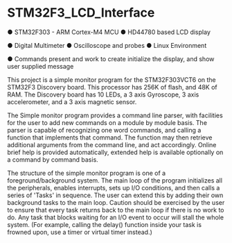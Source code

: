 # STM32F3_LCD_Interface

● STM32F303 - ARM Cortex-M4 MCU ● HD44780 based LCD display 

● Digital Multimeter ● Oscilloscope and probes ● Linux Environment 

● Commands present and work to create initialize the display, and show user supplied message

 This project is a simple monitor program for the STM32F303VCT6 on the STM32F3 Discovery board.  This processor has 256K of 
 flash, and 48K of RAM. The Discovery board has 10 LEDs, a 3 axis Gyroscope, 3 axis accelerometer, and a 3 axis magnetic sensor.

 The Simple monitor program provides a command line parser, with facilities for the user to add new commands on a module by module
 basis.  The parser is capable of recognizing one word commands, and calling a function that implements that command.  The function 
 may then retrieve additional arguments from the command line, and act accordingly.  Online brief help is provided automatically, 
 extended help is available optionally on a command by command basis.

 The structure of the simple monitor program is one of a foreground/background system.  The main loop of the program initializes all 
 the peripherals, enables interrupts, sets up I/O conditions, and then calls a series of 'Tasks' in sequence.  The user can extend 
 this by adding their own background tasks to the main loop. Caution should be exercised by the user to ensure that every task returns 
 back to the main loop if there is no work to do. Any task that blocks waiting for an I/O event to occur will stall the whole system. 
 (For example, calling the delay() function inside your task is frowned upon, use a timer or virtual timer instead.)
